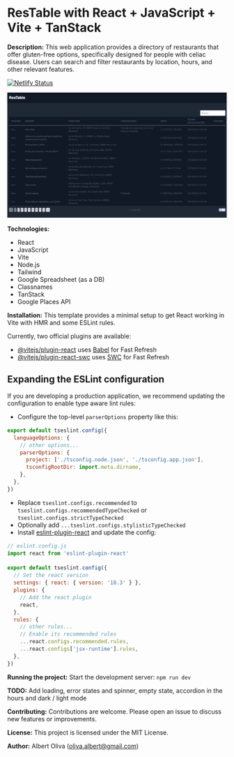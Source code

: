 # ResTable with React + JavaScript + Vite + TanStack

**Description:**
This web application provides a directory of restaurants that offer gluten-free options, specifically designed for people with celiac disease. Users can search and filter restaurants by location, hours, and other relevant features.

[![Netlify Status](https://api.netlify.com/api/v1/badges/2a0aa877-e070-425c-a210-5aebcfb6d2e2/deploy-status)](https://app.netlify.com/projects/restable/deploys)

![Screenshot](/src/assets/Screenshot.png)

**Technologies:**
* React
* JavaScript
* Vite
* Node.js
* Tailwind
* Google Spreadsheet (as a DB)
* Classnames
* TanStack
* Google Places API

**Installation:**
This template provides a minimal setup to get React working in Vite with HMR and some ESLint rules.

Currently, two official plugins are available:

- [@vitejs/plugin-react](https://github.com/vitejs/vite-plugin-react/blob/main/packages/plugin-react/README.md) uses [Babel](https://babeljs.io/) for Fast Refresh
- [@vitejs/plugin-react-swc](https://github.com/vitejs/vite-plugin-react-swc) uses [SWC](https://swc.rs/) for Fast Refresh

## Expanding the ESLint configuration

If you are developing a production application, we recommend updating the configuration to enable type aware lint rules:

- Configure the top-level `parserOptions` property like this:

```js
export default tseslint.config({
  languageOptions: {
    // other options...
    parserOptions: {
      project: ['./tsconfig.node.json', './tsconfig.app.json'],
      tsconfigRootDir: import.meta.dirname,
    },
  },
})
```

- Replace `tseslint.configs.recommended` to `tseslint.configs.recommendedTypeChecked` or `tseslint.configs.strictTypeChecked`
- Optionally add `...tseslint.configs.stylisticTypeChecked`
- Install [eslint-plugin-react](https://github.com/jsx-eslint/eslint-plugin-react) and update the config:

```js
// eslint.config.js
import react from 'eslint-plugin-react'

export default tseslint.config({
  // Set the react version
  settings: { react: { version: '18.3' } },
  plugins: {
    // Add the react plugin
    react,
  },
  rules: {
    // other rules...
    // Enable its recommended rules
    ...react.configs.recommended.rules,
    ...react.configs['jsx-runtime'].rules,
  },
})
```
**Running the project:**
Start the development server: `npm run dev`

**TODO:**
Add loading, error states and spinner, empty state, accordion in the hours and dark / light mode

**Contributing:**
Contributions are welcome. Please open an issue to discuss new features or improvements.

**License:**
This project is licensed under the MIT License.

**Author:**
Albert Oliva (oliva.albert@gmail.com)